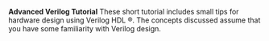 **Advanced Verilog Tutorial**
These short tutorial includes small tips for hardware design using Verilog HDL ®. The concepts discussed assume that you have some familiarity with Verilog design.
